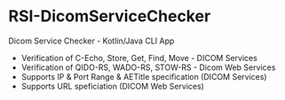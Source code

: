 # RSI-DicomServiceChecker
Dicom Service Checker - Kotlin/Java CLI App
 
- Verification of C-Echo, Store, Get, Find, Move - DICOM Services
- Verification of QIDO-RS, WADO-RS, STOW-RS - Dicom Web Services
- Supports IP & Port Range & AETitle specification (DICOM Services)
- Supports URL speficiation (DICOM Web Services)
